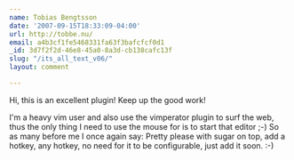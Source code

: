 ```yaml
---
name: Tobias Bengtsson
date: '2007-09-15T18:33:09-04:00'
url: http://tobbe.nu/
email: a4b3cf1fe5468331fa63f3bafcfcf0d1
_id: 3d7f2f2d-46e8-45a0-8a3d-cb138cafc13f
slug: "/its_all_text_v06/"
layout: comment

---
```


Hi, this is an excellent plugin! Keep up the good work!

I'm a heavy vim user and also use the vimperator plugin to surf the web, thus the only thing I need to use the mouse for is to start that editor ;-)
So as many before me I once again say: Pretty please with sugar on top, add a hotkey, any hotkey, no need for it to be configurable, just add it soon. :-)
